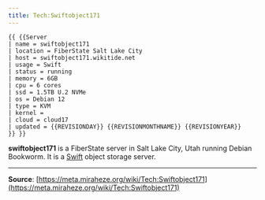 ```yaml
---
title: Tech:Swiftobject171
---
```


```
{{ {{Server
| name = swiftobject171
| location = FiberState Salt Lake City
| host = swiftobject171.wikitide.net
| usage = Swift
| status = running
| memory = 6GB
| cpu = 6 cores
| ssd = 1.5TB U.2 NVMe
| os = Debian 12
| type = KVM
| kernel =
| cloud = cloud17
| updated = {{REVISIONDAY}} {{REVISIONMONTHNAME}} {{REVISIONYEAR}}
}} }}
```

**swiftobject171** is a FiberState server in Salt Lake City, Utah running Debian Bookworm. It is a [Swift](/tech-docs/techswift.md) object storage server.

----
**Source**: [https://meta.miraheze.org/wiki/Tech:Swiftobject171](https://meta.miraheze.org/wiki/Tech:Swiftobject171)